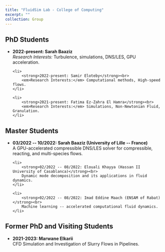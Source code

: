 ```yaml
---
title: "FluidSim Lab - College of Computing"
excerpt: ""
collection: Group
---
```


<body>

<h2>PhD Students</h2>
<ul>
    <li>
        <strong>2022-present: Sarah Baaziz</strong><br>
        <em>Research Interests:</em> Turbulence, simulations, DNS/LES, GPU acceleration.
    </li>

    <li>
        <strong>2022-present: Samir Eloteby</strong><br>
        <em>Research Interests:</em> Computational methods, High-speed flows.
    </li>

    <li>
        <strong>2021-present: Fatima Ez-Zahra El Hamra</strong><br>
        <em>Research Interests:</em> Simulations, Non-Newtonian Fluid, Granulation.
    </li>
</ul>

<h2>Master Students</h2>
<ul>
    <li>
        <strong>03/2022 -- 10/2022: Sarah Baaziz (University of Lille -- France)</strong><br>
        A GPU-accelerated compressible DNS/LES solver for compressible, reacting, and multi-species flows.
    </li>

    <li>
        <strong>02/2022 -- 08/2022: Elouali Khayya (Hassan II University of Casablanca)</strong><br>
        Dynamic mode decomposition and its applications in fluid dynamics.
    </li>

    <li>
        <strong>02/2022 -- 08/2022: Imad Eddine Maach (ENSAM of Rabat)</strong><br>
        Machine learning -- accelerated computational fluid dynamics.
    </li>
</ul>

<h2>Former PhD and Visiting Students</h2>
<ul>
    <li>
        <strong>2021-2023: Marwane Elkarii</strong><br>
        CFD Simulation and Investigation of Slurry Flows in Pipelines.
    </li>
</ul>

</body>


